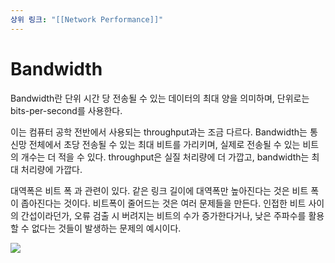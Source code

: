 ```yaml
---
상위 링크: "[[Network Performance]]"
---
```

# Bandwidth
Bandwidth란 단위 시간 당 전송될 수 있는 데이터의 최대 양을 의미하며, 단위로는 bits-per-second를 사용한다.

이는 컴퓨터 공학 전반에서 사용되는 throughput과는 조금 다르다. Bandwidth는 통신망 전체에서 초당 전송될 수 있는 최대 비트를 가리키며, 실제로 전송될 수 있는 비트의 개수는 더 적을 수 있다. throughput은 실질 처리량에 더 가깝고, bandwidth는 최대 처리량에 가깝다.

대역폭은 비트 폭 과 관련이 있다. 같은 링크 길이에 대역폭만 높아진다는 것은  비트 폭이 좁아진다는 것이다. 비트폭이 줄어드는 것은 여러 문제들을 만든다. 인접한 비트 사이의 간섭이라던가, 오류 검출 시 버려지는 비트의 수가 증가한다거나, 낮은 주파수를 활용할 수 없다는 것들이 발생하는 문제의 예시이다.

![](https://i.imgur.com/1m4JR3Y.png)
